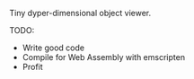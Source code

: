 
Tiny dyper-dimensional object viewer.

TODO:
* Write good code
* Compile for Web Assembly with emscripten
* Profit
